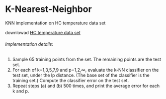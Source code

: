 # K-Nearest-Neighbor
KNN implementation on HC temperature data set

downlowad [HC temperature data set](https://web.archive.org/web/20180422082424/http://www.math.hope.edu/swanson/statlabs/data.html)

###### Implementation details:
1. Sample 65 training points from the set. The remaining points are the test set.
2. For each of k=1,3,5,7,9 and p=1,2,∞, evaluate the k-NN classifier on the test set, under the lp distance.
(The base set of the classifier is the training set.) Compute the classifier error on the test set.
3. Repeat steps (a) and (b) 500 times, and print the average error for each k and p.  
